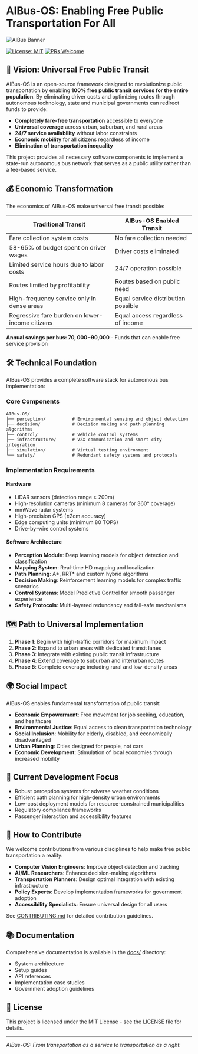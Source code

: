 # AIBus-OS: Enabling Free Public Transportation For All

![AIBus Banner](https://via.placeholder.com/800x200?text=AIBus-OS:+Free+Transportation+For+All)

[![License: MIT](https://img.shields.io/badge/License-MIT-yellow.svg)](https://opensource.org/licenses/MIT)
[![PRs Welcome](https://img.shields.io/badge/PRs-welcome-brightgreen.svg)](CONTRIBUTING.md)

## 🚌 Vision: Universal Free Public Transit

AIBus-OS is an open-source framework designed to revolutionize public transportation by enabling **100% free public transit services for the entire population**. By eliminating driver costs and optimizing routes through autonomous technology, state and municipal governments can redirect funds to provide:

- **Completely fare-free transportation** accessible to everyone
- **Universal coverage** across urban, suburban, and rural areas
- **24/7 service availability** without labor constraints
- **Economic mobility** for all citizens regardless of income
- **Elimination of transportation inequality**

This project provides all necessary software components to implement a state-run autonomous bus network that serves as a public utility rather than a fee-based service.

## 💰 Economic Transformation

The economics of AIBus-OS make universal free transit possible:

| Traditional Transit | AIBus-OS Enabled Transit |
|---------------------|--------------------------|
| Fare collection system costs | No fare collection needed |
| 58-65% of budget spent on driver wages | Driver costs eliminated |
| Limited service hours due to labor costs | 24/7 operation possible |
| Routes limited by profitability | Routes based on public need |
| High-frequency service only in dense areas | Equal service distribution possible |
| Regressive fare burden on lower-income citizens | Equal access regardless of income |

**Annual savings per bus: $70,000-$90,000** - Funds that can enable free service provision

## 🛠️ Technical Foundation

AIBus-OS provides a complete software stack for autonomous bus implementation:

### Core Components

```
AIBus-OS/
├── perception/          # Environmental sensing and object detection
├── decision/            # Decision making and path planning algorithms
├── control/             # Vehicle control systems
├── infrastructure/      # V2X communication and smart city integration
├── simulation/          # Virtual testing environment
└── safety/              # Redundant safety systems and protocols
```

### Implementation Requirements

#### Hardware
- LiDAR sensors (detection range ≥ 200m)
- High-resolution cameras (minimum 8 cameras for 360° coverage)
- mmWave radar systems
- High-precision GPS (±2cm accuracy)
- Edge computing units (minimum 80 TOPS)
- Drive-by-wire control systems

#### Software Architecture
- **Perception Module**: Deep learning models for object detection and classification
- **Mapping System**: Real-time HD mapping and localization
- **Path Planning**: A*, RRT* and custom hybrid algorithms
- **Decision Making**: Reinforcement learning models for complex traffic scenarios
- **Control Systems**: Model Predictive Control for smooth passenger experience
- **Safety Protocols**: Multi-layered redundancy and fail-safe mechanisms

## 🗺️ Path to Universal Implementation

1. **Phase 1**: Begin with high-traffic corridors for maximum impact
2. **Phase 2**: Expand to urban areas with dedicated transit lanes
3. **Phase 3**: Integrate with existing public transit infrastructure
4. **Phase 4**: Extend coverage to suburban and interurban routes
5. **Phase 5**: Complete coverage including rural and low-density areas

## 🌍 Social Impact

AIBus-OS enables fundamental transformation of public transit:

- **Economic Empowerment**: Free movement for job seeking, education, and healthcare
- **Environmental Justice**: Equal access to clean transportation technology
- **Social Inclusion**: Mobility for elderly, disabled, and economically disadvantaged
- **Urban Planning**: Cities designed for people, not cars
- **Economic Development**: Stimulation of local economies through increased mobility

## 🔬 Current Development Focus

- Robust perception systems for adverse weather conditions
- Efficient path planning for high-density urban environments
- Low-cost deployment models for resource-constrained municipalities
- Regulatory compliance frameworks
- Passenger interaction and accessibility features

## 👥 How to Contribute

We welcome contributions from various disciplines to help make free public transportation a reality:

- **Computer Vision Engineers**: Improve object detection and tracking
- **AI/ML Researchers**: Enhance decision-making algorithms
- **Transportation Planners**: Design optimal integration with existing infrastructure
- **Policy Experts**: Develop implementation frameworks for government adoption
- **Accessibility Specialists**: Ensure universal design for all users

See [CONTRIBUTING.md](CONTRIBUTING.md) for detailed contribution guidelines.

## 📚 Documentation

Comprehensive documentation is available in the [docs/](docs/) directory:
- System architecture
- Setup guides
- API references
- Implementation case studies
- Government adoption guidelines

## 📜 License

This project is licensed under the MIT License - see the [LICENSE](LICENSE) file for details.

---

*AIBus-OS: From transportation as a service to transportation as a right.*
